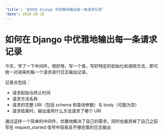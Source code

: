 ```yaml
---
'title': '如何在 Django 中优雅地输出每一条请求记录'
'date': 2018-10-16
---
```

# 如何在 Django 中优雅地输出每一条请求记录

今天，学了一下中间件，很好用，写一个类，写好特定的初始化和调用方法，即可统一对进来的每一个请求进行日志输出记录。

记录点包括：

- 请求起始与终止时间
- 请求方法名称
- 请求的完整 URI（包括 schema 和查询参数）与 body（可能为空）
- 请求结束时，输出谁用什么方法请求了哪个 URI

通过这样一个简单的中间件，优雅地解决了自己的需求，同时也废弃掉了自己之前写在 request\_started 信号中简易且不够完善的日志输出